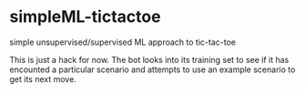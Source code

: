 # simpleML-tictactoe
simple unsupervised/supervised ML approach to tic-tac-toe

This is just a hack for now.  The bot looks into its training set to see if it has encounted a particular scenario and attempts to use an example scenario to get its next move.
